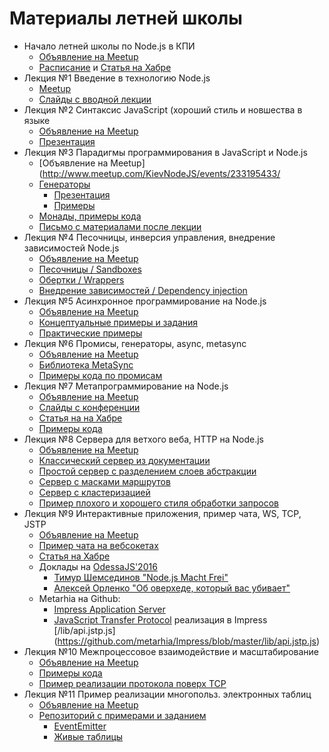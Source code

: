# Материалы летней школы

- Начало летней школы по Node.js в КПИ
  - [Объявление на Meetup](http://www.meetup.com/KievNodeJS/events/233058960/)
  - [Расписание](https://github.com/HowProgrammingWorks/Letters/blob/master/KPI-2016-Summer/Meetings.md) и [Статья на Хабре](https://habrahabr.ru/post/307332/)
- Лекция №1 Введение в технологию Node.js
  - [Meetup](http://www.meetup.com/KievNodeJS/events/233195325/)
  - [Слайды с вводной лекции](https://github.com/HowProgrammingWorks/Letters/blob/master/KPI-2016-Summer/01-NodeJs-Platform-Basics.pdf)
- Лекция №2 Синтаксис JavaScript (хороший стиль и новшества в языке
  - [Объявление на Meetup](http://www.meetup.com/KievNodeJS/events/233195396/)
  - [Презентация](https://github.com/HowProgrammingWorks/Letters/blob/master/KPI-2016-Summer/02-JavaScript-New-Features.md)
- Лекция №3 Парадигмы программирования в JavaScript и Node.js
  - [Объявление на Meetup](http://www.meetup.com/KievNodeJS/events/233195433/
  - [Генераторы](https://github.com/HowProgrammingWorks/Generators)
    - [Презентация](https://github.com/HowProgrammingWorks/Letters/blob/master/KPI-2016-Summer/03-JavaScript-Generators.pdf)
    - [Примеры](https://github.com/HowProgrammingWorks/Generators)
  - [Монады, примеры кода](https://github.com/DzyubSpirit/Monads-in-Javascript)
  - [Письмо с материалами после лекции](http://www.meetup.com/KievNodeJS/messages/boards/thread/50053526)
- Лекция №4 Песочницы, инверсия управления, внедрение зависимостей Node.js
  - [Объявление на Meetup](http://www.meetup.com/KievNodeJS/events/233195513/)
  - [Песочницы / Sandboxes](https://github.com/HowProgrammingWorks/InversionOfControl/tree/master/sandboxedModule)
  - [Обертки / Wrappers](https://github.com/HowProgrammingWorks/InversionOfControl/tree/master/interfaceWrapper)
  - [Внедрение зависимостей / Dependency injection](https://github.com/HowProgrammingWorks/InversionOfControl/tree/master/dependencyInjection/ru)
- Лекция №5 Асинхронное программирование на Node.js
  - [Объявление на Meetup](http://www.meetup.com/KievNodeJS/events/233195696/)
  - [Концептуальные примеры и задания](https://github.com/HowProgrammingWorks/AsynchronousProgramming)
  - [Практические примеры](https://github.com/DzyubSpirit/Asynchronous-Javascript)
- Лекция №6 Промисы, генераторы, async, metasync
  - [Объявление на Meetup](http://www.meetup.com/KievNodeJS/events/233195731/)
  - [Библиотека MetaSync](https://github.com/metarhia/MetaSync)
  - [Примеры кода по промисам](https://github.com/HowProgrammingWorks/Promises)
- Лекция №7 Метапрограммирование на Node.js
  - [Объявление на Meetup](http://www.meetup.com/KievNodeJS/events/233195745/)
  - [Слайды с конференции](http://www.slideshare.net/tshemsedinov/javascript-36636872)
  - [Статья на на Хабре](https://habrahabr.ru/post/227753/)
  - [Примеры кода](https://github.com/HowProgrammingWorks/Metaprogramming)
- Лекция №8 Сервера для ветхого веба, HTTP на Node.js
  - [Объявление на Meetup](http://www.meetup.com/KievNodeJS/events/233195763/)
  - [Классический сервер из документации](https://github.com/HowProgrammingWorks/NodeServer/tree/master/native-classic)
  - [Простой сервер с разделением слоев абстракции](https://github.com/HowProgrammingWorks/NodeServer/tree/master/native-simple)
  - [Сервер с масками маршрутов](https://github.com/HowProgrammingWorks/NodeServer/tree/master/native-advanced)
  - [Сервер с кластеризацией](https://github.com/HowProgrammingWorks/NodeServer/tree/master/native-cluster)
  - [Пример плохого и хорошего стиля обработки запросов](https://github.com/HowProgrammingWorks/AbstractionLayers)
- Лекция №9 Интерактивные приложения, пример чата, WS, TCP, JSTP
  - [Объявление на Meetup](http://www.meetup.com/KievNodeJS/events/233195790/)
  - [Пример чата на вебсокетах](https://github.com/HowProgrammingWorks/WebsocketChat)
  - [Статья на Хабре](https://habrahabr.ru/post/306584/)
  - Доклады на [OdessaJS'2016](http://odessajs.org/)
    - [Тимур Шемсединов "Node.js Macht Frei"](https://www.youtube.com/watch?v=926UKzrVrqk)
    - [Алексей Орленко "Об оверхеде, который вас убивает"](https://www.youtube.com/watch?v=LYqhH2Rk-K4)
  - Metarhia на Github:
    - [Impress Application Server](https://github.com/metarhia/Impress)
    - [JavaScript Transfer Protocol](https://github.com/metarhia/JSTP) реализация в Impress [/lib/api.jstp.js] (https://github.com/metarhia/Impress/blob/master/lib/api.jstp.js)
- Лекция №10 Межпроцессовое взаимодействие и масштабирование
  - [Объявление на Meetup](http://www.meetup.com/KievNodeJS/events/233195809/)
  - [Примеры кода](https://github.com/HowProgrammingWorks/InterProcessCommunication)
  - [Пример реализации протокола поверх TCP](https://github.com/metarhia/Impress/blob/master/lib/api.jstp.js)
- Лекция №11 Пример реализации многопольз. электронных таблиц
  - [Объявление на Meetup](http://www.meetup.com/KievNodeJS/events/233195834/)
  - [Репозиторий с примерами и заданием](https://github.com/HowProgrammingWorks/EventDrivenProgramming)
    - [EventEmitter](https://github.com/HowProgrammingWorks/EventDrivenProgramming/tree/master/EventEmitter)
    - [Живые таблицы](https://github.com/HowProgrammingWorks/EventDrivenProgramming/tree/master/LiveTable)
